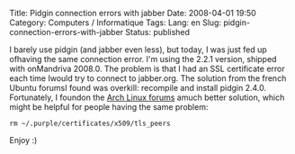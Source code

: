 Title: Pidgin connection errors with jabber
Date: 2008-04-01 19:50
Category: Computers / Informatique
Tags:
Lang: en
Slug: pidgin-connection-errors-with-jabber
Status: published

I barely use pidgin (and jabber even less), but today, I was just fed up ofhaving the same connection error. I'm using the 2.2.1 version, shipped with onMandriva 2008.0. The problem is that I had an SSL certificate error each time Iwould try to connect to jabber.org. The solution from the french Ubuntu forumsI found was overkill: recompile and install pidgin 2.4.0. Fortunately, I foundon the [Arch Linux forums](\%22http://bbs.archlinux.org/viewtopic.php?pid=319192\%22) amuch better solution, which might be helpful for people having the same problem:

    rm ~/.purple/certificates/x509/tls_peers

Enjoy :)
